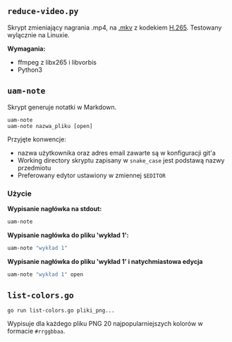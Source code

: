## `reduce-video.py`

Skrypt zmieniający nagrania .mp4, na [.mkv](https://en.wikipedia.org/wiki/Matroska) z kodekiem [H.265](https://en.wikipedia.org/wiki/High_Efficiency_Video_Coding). Testowany wylącznie na Linuxie.

__Wymagania:__
* ffmpeg z libx265 i libvorbis
* Python3

## `uam-note`

Skrypt generuje notatki w Markdown.

```
uam-note
uam-note nazwa_pliku [open]
```

Przyjęte konwencje:

* nazwa użytkownika oraz adres email zawarte są w konfiguracji git'a
* Working directory skryptu zapisany w `snake_case` jest podstawą nazwy przedmiotu
* Preferowany edytor ustawiony w zmiennej `$EDITOR`

### Użycie

__Wypisanie nagłówka na stdout:__
```sh
uam-note
```

__Wypisanie nagłówka do pliku 'wykład 1':__
```sh
uam-note "wykład 1"
```

__Wypisanie nagłówka do pliku 'wykład 1' i natychmiastowa edycja__
```sh
uam-note "wykład 1" open
```

## `list-colors.go`
```
go run list-colors.go pliki_png...
```

Wypisuje dla każdego pliku PNG 20 najpopularniejszych kolorów w formacie `#rrggbbaa`.
